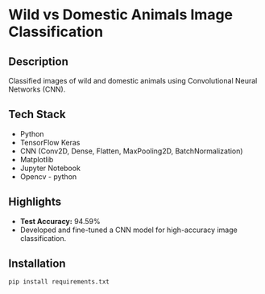 # Wild vs Domestic Animals Image Classification

## Description
Classified images of wild and domestic animals using Convolutional Neural Networks (CNN).

## Tech Stack
- Python
- TensorFlow Keras
- CNN (Conv2D, Dense, Flatten, MaxPooling2D, BatchNormalization)
- Matplotlib
- Jupyter Notebook
- Opencv - python

## Highlights
- **Test Accuracy:** 94.59%
- Developed and fine-tuned a CNN model for high-accuracy image classification.

## Installation
```bash
pip install requirements.txt
